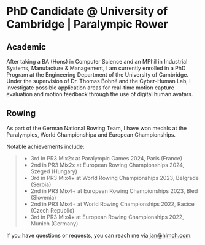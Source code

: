 # PhD Candidate @ University of Cambridge | Paralympic Rower

## Academic

After taking a BA (Hons) in Computer Science and an MPhil in Industrial Systems, Manufacture & Management, I am currently enrolled in a PhD Program at the Engineering Department of the University of Cambridge. Under the supervision of Dr. Thomas Bohné and the Cyber-Human Lab, I investigate possible application areas for real-time motion capture evaluation and motion feedback through the use of digital human avatars.

## Rowing

As part of the German National Rowing Team, I have won medals at the Paralympics, World Championshipa and European Championships.

Notable achievements include:
>- 3rd in PR3 Mix2x at Paralympic Games 2024, Paris (France)
>- 2nd in PR3 Mix2x at European Rowing Championships 2024, Szeged (Hungary)
>- 3rd in PR3 Mix4+ at World Rowing Championships 2023, Belgrade (Serbia)
>- 2nd in PR3 Mix4+ at European Rowing Championships 2023, Bled (Slovenia)
>- 2nd in PR3 Mix4+ at World Rowing Championships 2022, Racice (Czech Republic)
>- 3rd in PR3 Mix4+ at European Rowing Championships 2022, Munich (Germany)

If you have questions or requests, you can reach me via <jan@hlmch.com>.
